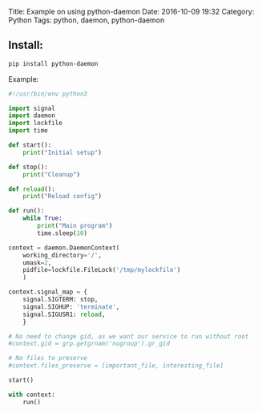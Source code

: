 Title: Example on using python-daemon
Date: 2016-10-09 19:32
Category: Python
Tags: python, daemon, python-daemon

Install:
--------

```bash
pip install python-daemon
```

Example:

```python
#!/usr/bin/env python3

import signal
import daemon
import lockfile
import time

def start():
    print("Initial setup")

def stop():
    print("Cleanup")

def reload():
    print("Reload config")

def run():
    while True:
        print("Main program")
        time.sleep(10)

context = daemon.DaemonContext(
    working_directory='/',
    umask=2,
    pidfile=lockfile.FileLock('/tmp/mylockfile')
    )

context.signal_map = {
    signal.SIGTERM: stop,
    signal.SIGHUP: 'terminate',
    signal.SIGUSR1: reload,
    }

# No need to change gid, as we want our service to run without root
#context.gid = grp.getgrnam('nogroup').gr_gid

# No files to preserve
#context.files_preserve = [important_file, interesting_file]

start()

with context:
    run()
    
```
